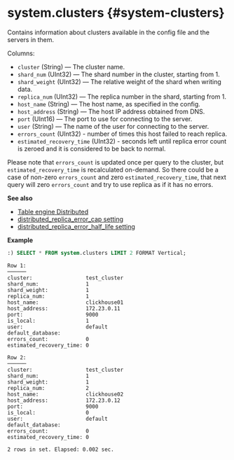 # system.clusters {#system-clusters}

Contains information about clusters available in the config file and the servers in them.

Columns:

-   `cluster` (String) — The cluster name.
-   `shard_num` (UInt32) — The shard number in the cluster, starting from 1.
-   `shard_weight` (UInt32) — The relative weight of the shard when writing data.
-   `replica_num` (UInt32) — The replica number in the shard, starting from 1.
-   `host_name` (String) — The host name, as specified in the config.
-   `host_address` (String) — The host IP address obtained from DNS.
-   `port` (UInt16) — The port to use for connecting to the server.
-   `user` (String) — The name of the user for connecting to the server.
-   `errors_count` (UInt32) - number of times this host failed to reach replica.
-   `estimated_recovery_time` (UInt32) - seconds left until replica error count is zeroed and it is considered to be back to normal.

Please note that `errors_count` is updated once per query to the cluster, but `estimated_recovery_time` is recalculated on-demand. So there could be a case of non-zero `errors_count` and zero `estimated_recovery_time`, that next query will zero `errors_count` and try to use replica as if it has no errors.

**See also**

-   [Table engine Distributed](../../engines/table-engines/special/distributed.md)
-   [distributed_replica_error_cap setting](../../operations/settings/settings.md#settings-distributed_replica_error_cap)
-   [distributed_replica_error_half_life setting](../../operations/settings/settings.md#settings-distributed_replica_error_half_life)

**Example**

```sql
:) SELECT * FROM system.clusters LIMIT 2 FORMAT Vertical;
```

```text
Row 1:
──────
cluster:                 test_cluster
shard_num:               1
shard_weight:            1
replica_num:             1
host_name:               clickhouse01
host_address:            172.23.0.11
port:                    9000
is_local:                1
user:                    default
default_database:        
errors_count:            0
estimated_recovery_time: 0

Row 2:
──────
cluster:                 test_cluster
shard_num:               1
shard_weight:            1
replica_num:             2
host_name:               clickhouse02
host_address:            172.23.0.12
port:                    9000
is_local:                0
user:                    default
default_database:        
errors_count:            0
estimated_recovery_time: 0

2 rows in set. Elapsed: 0.002 sec. 
```


